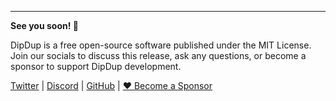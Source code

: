 <!-- markdownlint-disable no-inline-html first-line-heading no-emphasis-as-heading -->
<br><br>
___

__See you soon! 👋__

DipDup is a free open-source software published under the MIT License. Join our socials to discuss this release, ask any questions, or become a sponsor to support DipDup development.

[Twitter](https://twitter.com/dipdup_io) | [Discord](https://discord.gg/aG8XKuwsQd) | [GitHub](https://github.com/dipdup-io/dipdup) | [❤ Become a Sponsor](https://github.com/sponsors/dipdup-io)
